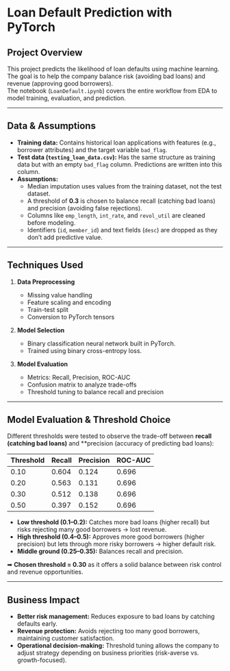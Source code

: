 # Loan Default Prediction with PyTorch


## Project Overview
This project predicts the likelihood of loan defaults using machine learning.  
The goal is to help the company balance risk (avoiding bad loans) and revenue (approving good borrowers).  
The notebook (`LoanDefault.ipynb`) covers the entire workflow from EDA to model training, evaluation, and prediction.

---

## Data & Assumptions
- **Training data:** Contains historical loan applications with features (e.g., borrower attributes) and the target variable `bad_flag`.
- **Test data (`testing_loan_data.csv`):** Has the same structure as training data but with an empty `bad_flag` column. Predictions are written into this column.
- **Assumptions:**
  - Median imputation uses values from the training dataset, not the test dataset.  
  - A threshold of **0.3** is chosen to balance recall (catching bad loans) and precision (avoiding false rejections).  
  - Columns like `emp_length`, `int_rate`, and `revol_util` are cleaned before modeling.  
  - Identifiers (`id`, `member_id`) and text fields (`desc`) are dropped as they don’t add predictive value.  

---

## Techniques Used
1. **Data Preprocessing**
   - Missing value handling
   - Feature scaling and encoding
   - Train-test split
   - Conversion to PyTorch tensors

2. **Model Selection**
   - Binary classification neural network built in PyTorch.
   - Trained using binary cross-entropy loss.

3. **Model Evaluation**
   - Metrics: Recall, Precision, ROC-AUC
   - Confusion matrix to analyze trade-offs
   - Threshold tuning to balance recall and precision

---

## Model Evaluation & Threshold Choice
Different thresholds were tested to observe the trade-off between **recall (catching bad loans)** and **precision (accuracy of predicting bad loans):  

| Threshold | Recall | Precision | ROC-AUC |
|-----------|--------|-----------|---------|
| 0.10      | 0.604  | 0.124     | 0.696   |
| 0.20      | 0.563  | 0.131     | 0.696   |
| 0.30      | 0.512  | 0.138     | 0.696   |
| 0.50      | 0.397  | 0.152     | 0.696   |

- **Low threshold (0.1–0.2):** Catches more bad loans (higher recall) but risks rejecting many good borrowers → lost revenue.
- **High threshold (0.4–0.5):** Approves more good borrowers (higher precision) but lets through more risky borrowers → higher default risk.
- **Middle ground (0.25–0.35):** Balances recall and precision.  

➡ **Chosen threshold = 0.30** as it offers a solid balance between risk control and revenue opportunities.

---

## Business Impact
- **Better risk management:** Reduces exposure to bad loans by catching defaults early.
- **Revenue protection:** Avoids rejecting too many good borrowers, maintaining customer satisfaction.
- **Operational decision-making:** Threshold tuning allows the company to adjust strategy depending on business priorities (risk-averse vs. growth-focused).  
